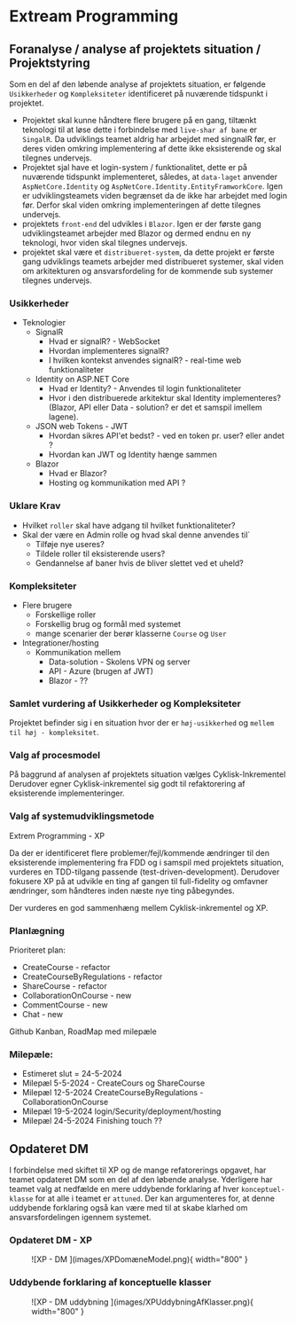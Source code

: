 # Extream Programming

## Foranalyse / analyse af projektets situation / Projektstyring
Som en del af den løbende analyse af projektets situation, er følgende `Usikkerheder` og `Kompleksiteter` identificeret på nuværende tidspunkt i projektet.

- Projektet skal kunne håndtere flere brugere på en gang, tiltænkt teknologi til at løse dette i forbindelse med `live-shar af bane` er `SingalR`. Da udviklings teamet aldrig har arbejdet med singnalR før, er deres viden omkring implementering af dette ikke eksisterende og skal tilegnes undervejs.
- Projektet sjal have et login-system / funktionalitet, dette er på nuværende tidspunkt implementeret, således, at `data-laget` anvender `AspNetCore.Identity` og `AspNetCore.Identity.EntityFramworkCore`. Igen er udviklingsteamets viden begrænset da de ikke har arbejdet med login før. Derfor skal viden omkring implementeringen af dette tilegnes undervejs.
- projektets `front-end` del udvikles i `Blazor`. Igen er der første gang udviklingsteamet arbejder med Blazor og dermed endnu en ny teknologi, hvor viden skal tilegnes undervejs.
- projektet skal være et `distribueret-system`, da dette projekt er første gang udviklings teamets arbejder med distribueret systemer, skal viden om arkitekturen og ansvarsfordeling for de kommende sub systemer tilegnes undervejs.

### Usikkerheder
* Teknologier
    * SignalR
        * Hvad er signalR? - WebSocket
        * Hvordan implementeres signalR?
        * I hvilken kontekst anvendes signalR? - real-time web funktionaliteter
    * Identity on ASP.NET Core
        * Hvad er Identity? - Anvendes til login funktionaliteter
        * Hvor i den distribuerede arkitektur skal Identity implementeres? (Blazor, API eller Data - solution? er det et samspil imellem lagene).
    * JSON web Tokens - JWT
        * Hvordan sikres API'et bedst? - ved en token pr. user? eller andet ?
        * Hvordan kan JWT og Identity hænge sammen
    * Blazor
        * Hvad er Blazor?
        * Hosting og kommunikation med API ?

### Uklare Krav
* Hvilket `roller` skal have adgang til hvilket funktionaliteter?
* Skal der være en Admin rolle og hvad skal denne anvendes til`
    * Tilføje nye useres?
    * Tildele roller til eksisterende users?
    * Gendannelse af baner hvis de bliver slettet ved et uheld?

### Kompleksiteter
* Flere brugere
    * Forskellige roller
    * Forskellig brug og formål med systemet
    * mange scenarier der berør klasserne `Course` og `User`
* Integrationer/hosting
    * Kommunikation mellem
        * Data-solution - Skolens VPN og server
        * API - Azure (brugen af JWT)
        * Blazor - ??

### Samlet vurdering af Usikkerheder og Kompleksiteter
Projektet befinder sig i en situation hvor der er `høj-usikkerhed` og `mellem til høj - kompleksitet`.

### Valg af procesmodel

På baggrund af analysen af projektets situation vælges Cyklisk-Inkrementel
Derudover egner Cyklisk-inkrementel sig godt til refaktorering af eksisterende implementeringer. 

### Valg af systemudviklingsmetode
Extrem Programming - XP

Da der er identificeret flere problemer/fejl/kommende ændringer til den eksisterende implementering fra FDD og i samspil med projektets situation, vurderes en TDD-tilgang passende (test-driven-development). Derudover fokusere XP på at udvikle en ting af gangen til full-fidelity og omfavner ændringer, som håndteres inden næste nye ting påbegyndes.

Der vurderes en god sammenhæng mellem Cyklisk-inkrementel og XP.

### Planlægning 
Prioriteret plan:

* CreateCourse - refactor
* CreateCourseByRegulations - refactor
* ShareCourse - refactor
* CollaborationOnCourse - new
* CommentCourse - new
* Chat - new

Github Kanban, RoadMap med milepæle

### Milepæle:
* Estimeret slut = 24-5-2024
* Milepæl 5-5-2024 - CreateCours og ShareCourse
* Milepæl 12-5-2024 CreateCourseByRegulations - CollaborationOnCourse
* Milepæl 19-5-2024 login/Security/deployment/hosting
* Milepæl 24-5-2024 Finishing touch ??

## Opdateret DM
I forbindelse med skiftet til XP og de mange refatorerings opgavet, har teamet opdateret DM som en del af den løbende analyse.
Yderligere har teamet valg at nedfælde en mere uddybende forklaring af hver `konceptuel-klasse` for at alle i teamet er `attuned`.
Der kan argumenteres for, at denne uddybende forklaring også kan være med til at skabe klarhed om ansvarsfordelingen igennem systemet.

### Opdateret DM - XP
<figure markdown="span">
  ![XP - DM ](images/XPDomæneModel.png){ width="800" }
</figure>

### Uddybende forklaring af konceptuelle klasser
<figure markdown="span">
  ![XP - DM uddybning ](images/XPUddybningAfKlasser.png){ width="800" }
</figure>
